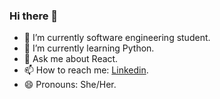 ### Hi there 👋

- 🔭 I’m currently software engineering student.
- 🌱 I’m currently learning Python.
- 💬 Ask me about React.
- 📫 How to reach me: [Linkedin](www.linkedin.com/in/maysqunaibi).
- 😄 Pronouns: She/Her.
<!-- - ⚡ Fun fact: If you told me a joke, mostly you will repeat it.
- 👯 I’m looking to collaborate on ...
- 🤔 I’m looking for help with ...
 -->
